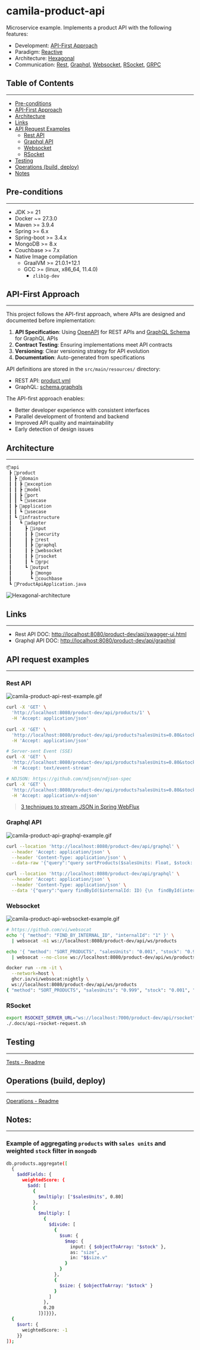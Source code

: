 # camila-product-api

Microservice example. Implements a product API with the following features:
- Development: [API-First Approach](https://www.postman.com/api-first/)
- Paradigm: [Reactive](https://projectreactor.io/learn)
- Architecture: [Hexagonal](https://alistair.cockburn.us/hexagonal-architecture/)
- Communication: [Rest](https://en.wikipedia.org/wiki/REST), [Graphql](https://graphql.org/), [Websocket](https://en.wikipedia.org/wiki/WebSocket), [RSocket](https://rsocket.io/), [GRPC](https://grpc.io/docs/what-is-grpc/core-concepts/)

## Table of Contents

---

- [Pre-conditions](#pre-conditions)
- [API-First Approach](#api-first-approach)
- [Architecture](#architecture)
- [Links](#links)
- [API Request Examples](#api-request-examples)
  - [Rest API](#rest-api)
  - [Graphql API](#graphql-api)
  - [Websocket](#websocket)
  - [RSocket](#rsocket)
- [Testing](#testing)
- [Operations (build, deploy)](#operations-build-deploy)
- [Notes](#notes)

## Pre-conditions

---

* JDK >= 21
* Docker ~= 27.3.0
* Maven >= 3.9.4
* Spring >= 6.x
* Spring-boot >= 3.4.x
* MongoDB >= 8.x
* Couchbase >= 7.x
* Native Image compilation
  * GraalVM >= 21.0.1+12.1
  * GCC >= (linux, x86_64, 11.4.0)
    * `zlib1g-dev`

## API-First Approach

---

This project follows the API-first approach, where APIs are designed and documented before implementation:

1. **API Specification**: Using [OpenAPI](https://www.openapis.org/) for REST APIs and [GraphQL Schema](https://graphql.org/learn/schema/) for GraphQL APIs
2. **Contract Testing**: Ensuring implementations meet API contracts
3. **Versioning**: Clear versioning strategy for API evolution
4. **Documentation**: Auto-generated from specifications

API definitions are stored in the `src/main/resources/` directory:
- REST API: [product.yml](src/main/resources/api/product.yml)
- GraphQL: [schema.graphqls](src/main/resources/graphql/schema.graphqls)

The API-first approach enables:
- Better developer experience with consistent interfaces
- Parallel development of frontend and backend
- Improved API quality and maintainability
- Early detection of design issues

## Architecture

---

```txt
📦api
 ┣ 📂product
 ┃ ┣ 📂domain
 ┃ ┃ ┣ 📂exception
 ┃ ┃ ┣ 📂model
 ┃ ┃ ┣ 📂port
 ┃ ┃ ┗ 📂usecase
 ┃ ┣ 📂application
 ┃ ┃ ┗ 📂usecase
 ┃ ┗ 📂infrastructure
 ┃   ┗ 📂adapter
 ┃     ┣ 📂input
 ┃     ┃ ┣ 📂security
 ┃     ┃ ┣ 📂rest
 ┃     ┃ ┣ 📂graphql
 ┃     ┃ ┣ 📂websocket
 ┃     ┃ ┣ 📂rsocket
 ┃     ┃ ┗ 📂grpc
 ┃     ┗ 📂output
 ┃       ┣ 📂mongo
 ┃       ┗ 📂couchbase
 ┗ 📜ProductApiApplication.java
```

![Hexagonal-architecture](.docs/architecture/camila-product-api-architecture-v1.svg "Hexagonal Diagram")

## Links

---

* Rest API DOC: <http://localhost:8080/product-dev/api/swagger-ui.html>
* Graphql API DOC: <http://localhost:8080/product-dev/api/graphiql>

## API request examples

---

### Rest API

![camila-product-api-rest-example.gif](.docs/examples/camila-product-api-rest-example.gif)

```bash
curl -X 'GET' \
  'http://localhost:8080/product-dev/api/products/1' \
  -H 'Accept: application/json'
  
curl -X 'GET' \
  'http://localhost:8080/product-dev/api/products?salesUnits=0.80&stock=0.20&page=0&size=20' \
  -H 'Accept: application/json'

# Server-sent Event (SSE)
curl -X 'GET' \
  'http://localhost:8080/product-dev/api/products?salesUnits=0.80&stock=0.20&page=0&size=20' \
  -H 'Accept: text/event-stream'

# NDJSON: https://github.com/ndjson/ndjson-spec
curl -X 'GET' \
  'http://localhost:8080/product-dev/api/products?salesUnits=0.80&stock=0.20&page=0&size=20' \
  -H 'Accept: application/x-ndjson'
```

> [3 techniques to stream JSON in Spring WebFlux](https://nurkiewicz.com/2021/08/error-handling-in-json-streaming-with-webflux.html)

### Graphql API

![camila-product-api-graphql-example.gif](.docs/examples/camila-product-api-graphql-example.gif)

```bash
curl --location 'http://localhost:8080/product-dev/api/graphql' \
  --header 'Accept: application/json' \
  --header 'Content-Type: application/json' \
  --data-raw '{"query":"query sortProducts($salesUnits: Float, $stock: Float, $page: Int, $size: Int, $withDetails: Boolean!) {\n    sortProducts(salesUnits: $salesUnits, stock: $stock, page: $page, size: $size) {\n        id @include(if: $withDetails)\n        internalId @include(if: $withDetails)\n        category @include(if: $withDetails)\n        name\n        salesUnits\n        stock\n    }\n}\n","variables":{"salesUnits":0.001,"stock":0.999,"page":0,"size":2,"withDetails":false}}'

curl --location 'http://localhost:8080/product-dev/api/graphql' \
  --header 'Accept: application/json' \
  --header 'Content-Type: application/json' \
  --data '{"query":"query findById($internalId: ID) {\n  findById(internalId: $internalId) {\n    id, internalId, category, name, salesUnits, stock\n  }\n}\n","variables":{"internalId":"1"}}'
```

### Websocket

![camila-product-api-websocket-example.gif](.docs/examples/camila-product-api-websocket-example.gif)

```bash
# https://github.com/vi/websocat
echo '{ "method": "FIND_BY_INTERNAL_ID", "internalId": "1" }' \
  | websocat -n1 ws://localhost:8080/product-dev/api/ws/products

echo '{ "method": "SORT_PRODUCTS", "salesUnits": "0.001", "stock": "0.999", "page": "0", "size": "100" }' \
  | websocat --no-close ws://localhost:8080/product-dev/api/ws/products

docker run --rm -it \
  --network=host \
  ghcr.io/vi/websocat:nightly \
  ws://localhost:8080/product-dev/api/ws/products 
{ "method": "SORT_PRODUCTS", "salesUnits": "0.999", "stock": "0.001", "page": "0", "size": "100" }
```

### RSocket

```bash
export RSOCKET_SERVER_URL="ws://localhost:7000/product-dev/api/rsocket"
./.docs/api-rsocket-request.sh
```

## Testing

---

[Tests - Readme](src/test/Readme.md)

## Operations (build, deploy)

---

[Operations - Readme](.operate/Readme.md)

## Notes:

---

### Example of aggregating `products` with `sales units` and weighted `stock` filter in `mongodb`

```bash
db.products.aggregate([
  {
    $addFields: {
      weightedScore: {
        $add: [
          {
            $multiply: ["$salesUnits", 0.80]
          },
          {
            $multiply: [
              {
                $divide: [
                  {
                    $sum: {
                      $map: {
                        input: { $objectToArray: "$stock" },
                        as: "size",
                        in: "$$size.v"
                      }
                    }
                  },
                  {
                    $size: { $objectToArray: "$stock" }
                  }
                ]
              },
              0.20
            ]}]}}},
  {
    $sort: {
      weightedScore: -1
    }}
]);
```
